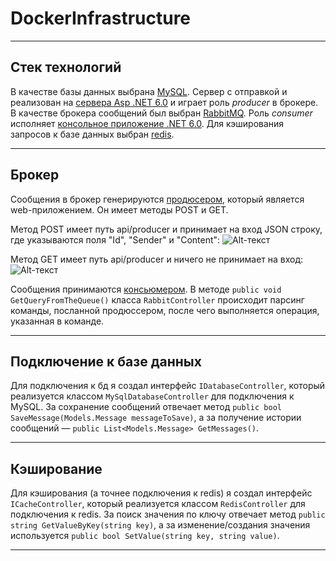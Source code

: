 # DockerInfrastructure

____

## Стек технологий
В качестве базы данных выбрана [MySQL](https://www.mysql.com). Сервер с отправкой и реализован на [сервера Asp .NET 6.0](https://github.com/d1mak3/DockerInfrastructure/tree/master/BrokerServer) и играет роль *producer* в брокере. В качестве брокера сообщений был выбран [RabbitMQ](https://www.rabbitmq.com). Роль *consumer* исполняет [консольное приложение .NET 6.0](https://github.com/d1mak3/DockerInfrastructure/tree/master/MessagesServer). Для кэширования запросов к базе данных выбран [redis]("https://redis.io").

____

## Брокер
Сообщения в брокер генерируются [продюсером](https://github.com/d1mak3/DockerInfrastructure/tree/master/BrokerServer), который является web-приложением. Он имеет методы POST и GET.

Метод POST имеет путь api/producer и принимает на вход JSON строку, где указываются поля "Id", "Sender" и "Content":
![Alt-текст](https://disk.yandex.ru/i/FVTHTBH-g8uIhQ "Пример POST запроса")

Метод GET имеет путь api/producer и ничего не принимает на вход:
![Alt-текст](https://disk.yandex.ru/i/a2tOYeFINo-2Fg "Пример GET запроса")

Сообщения принимаются [консьюмером](https://github.com/d1mak3/DockerInfrastructure/tree/master/MessagesServer). В методе `public void GetQueryFromTheQueue()` класса `RabbitController` происходит парсинг команды, посланной продюссером, после чего выполняется операция, указанная в команде.

____

## Подключение к базе данных
Для подключения к бд я создал интерфейс `IDatabaseController`, который реализуется классом `MySqlDatabaseController` для подключения к MySQL. За сохранение сообщений отвечает метод `public bool SaveMessage(Models.Message messageToSave)`, а за получение истории сообщений — `public List<Models.Message> GetMessages()`. 

____

## Кэширование
Для кэширования (а точнее подключения к redis) я создал интерфейс `ICacheController`, который реализуется классом `RedisController` для подключения к redis. За поиск значения по ключу отвечает метод `public string GetValueByKey(string key)`, а за изменение/создания значения используется `public bool SetValue(string key, string value)`.

____